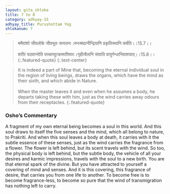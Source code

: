 ```yaml
---
layout: gita_shloka
title: 7 to 8
category: adhyay-15
adhyay_title: Puruṣhottam Yog
shlokanum: 7
---
```


> ममैवांशो जीवलोके जीवभूतः सनातनः।मनःषष्ठानीन्द्रियाणि प्रकृतिस्थानि कर्षति।।15.7।।<br><br>शरीरं यदवाप्नोति यच्चाप्युत्क्रामतीश्वरः।गृहीत्वैतानि संयाति वायुर्गन्धानिवाशयात्।।15.8।।
{:.featured-quote} 
{:.text-center}

> It is indeed a part of Mine that, becoming the eternal individual soul in the region of living beings, draws the organs, which have the mind as their sixth, and which abide in Nature.<br><br>When the master leaves it and even when he assumes a body, he departs taking these with him, just as the wind carries away odours from their receptacles.
{:.featured-quote}

### Osho’s Commentary
A fragment of my own eternal being becomes a soul in this world. And this soul draws to itself the five senses and the mind, which all belong to nature, to Prakriti.
And when this soul leaves a body at death, it carries with it the subtle essence of these senses, just as the wind carries the fragrance from a flower. The flower is left behind, but its scent travels with the wind. So too, the physical body is left behind, but the subtle body, the vehicle of all your desires and karmic impressions, travels with the soul to a new birth.
You are that eternal spark of the divine. But you have attracted to yourself a covering of mind and senses. And it is this covering, this fragrance of desire, that carries you from one life to another. To become free is to become fragrance-less, to become so pure that the wind of transmigration has nothing left to carry.
